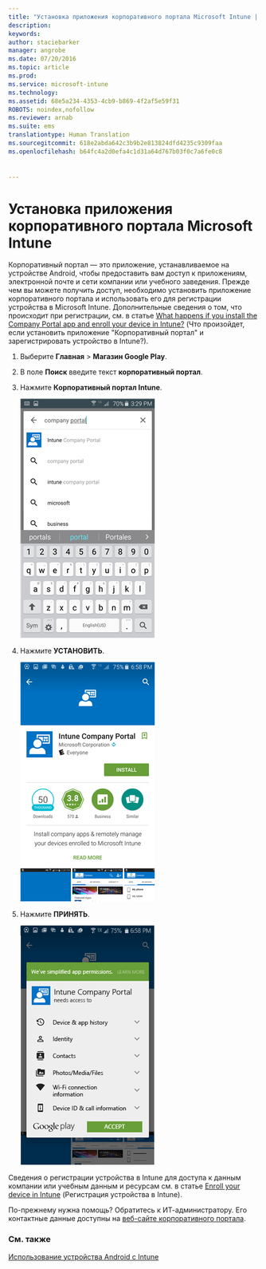 ```yaml
---
title: "Установка приложения корпоративного портала Microsoft Intune | Microsoft Intune"
description: 
keywords: 
author: staciebarker
manager: angrobe
ms.date: 07/20/2016
ms.topic: article
ms.prod: 
ms.service: microsoft-intune
ms.technology: 
ms.assetid: 68e5a234-4353-4cb9-b869-4f2af5e59f31
ROBOTS: noindex,nofollow
ms.reviewer: arnab
ms.suite: ems
translationtype: Human Translation
ms.sourcegitcommit: 618e2abda642c3b9b2e813824dfd4235c9309faa
ms.openlocfilehash: b64fc4a2d0efa4c1d31a64d767b03f0c7a6fe0c8


---
```



# Установка приложения корпоративного портала Microsoft Intune

Корпоративный портал — это приложение, устанавливаемое на устройстве Android, чтобы предоставить вам доступ к приложениям, электронной почте и сети компании или учебного заведения.  Прежде чем вы можете получить доступ, необходимо установить приложение корпоративного портала и использовать его для регистрации устройства в Microsoft Intune. Дополнительные сведения о том, что происходит при регистрации, см. в статье [What happens if you install the Company Portal app and enroll your device in Intune?](what-happens-if-you-install-the-company-portal-app-and-enroll-your-device-in-intune-android.md) (Что произойдет, если установить приложение "Корпоративный портал" и зарегистрировать устройство в Intune?).

1.  Выберите **Главная** &gt; **Магазин Google Play**.

2.  В поле **Поиск** введите текст **корпоративный портал**.

3.  Нажмите **Корпоративный портал Intune**.

    ![android-search-company-portal](./media/and-cpinstall-1-search-cp.png)

4.  Нажмите **УСТАНОВИТЬ**.

    ![android-install-company-portal](./media/and-cpinstall-2-install.png)

5.  Нажмите **ПРИНЯТЬ**.

    ![android-accept-company-portal-terms](./media/and-cpinstall-3-cp-accept.png)

Сведения о регистрации устройства в Intune для доступа к данным компании или учебным данным и ресурсам см. в статье [Enroll your device in Intune](enroll-your-device-in-Intune-android.md) (Регистрация устройства в Intune).

По-прежнему нужна помощь? Обратитесь к ИТ-администратору. Его контактные данные доступны на [веб-сайте корпоративного портала](http://portal.manage.microsoft.com).

### См. также
[Использование устройства Android с Intune](using-your-android-device-with-intune.md)



<!--HONumber=Jul16_HO4-->


